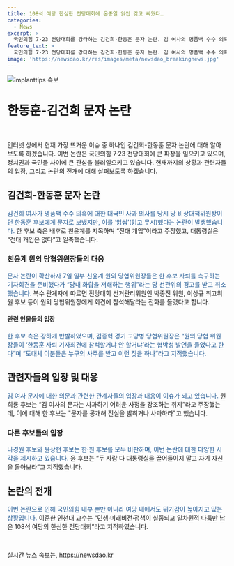 ```yaml
---
title: 108석 여당 한심한 전당대회에 온종일 읽씹 갖고 싸웠다…
categories:
  - News
excerpt: >
  국민의힘 7·23 전당대회를 강타하는 김건희·한동훈 문자 논란. 김 여사의 명품백 수수 의혹에 대한 사과 의사를 한동훈 후보가 읽씹했다는 주장에 대통령실은 전대 개입 부인. 친윤계와 원희룡 후보 측의 사퇴 요구에 한 후보 측 반발하며 확산. 관련 회견은 취소됐고, 친한계는 읽씹을 자해극에 비유. 국민의힘 내부 갈등과 대통령실의 관련성 논란 속에서 전당대회를 앞두고 여당 내 위기감도 커지고 있다.
feature_text: >
  국민의힘 7·23 전당대회를 강타하는 김건희·한동훈 문자 논란. 김 여사의 명품백 수수 의혹에 대한 사과 의사를 한동훈 후보가 읽씹했다는 주장에 대통령실은 전대 개입 부인. 친윤계와 원희룡 후보 측의 사퇴 요구에 한 후보 측 반발하며 확산. 관련 회견은 취소됐고, 친한계는 읽씹을 자해극에 비유. 국민의힘 내부 갈등과 대통령실의 관련성 논란 속에서 전당대회를 앞두고 여당 내 위기감도 커지고 있다.
image: 'https://newsdao.kr/res/images/meta/newsdao_breakingnews.jpg'
---
```


<p><img src="https://newsdao.kr/res/images/meta/newsdao_breakingnews.jpg" alt="implanttips 속보" /></p>

<h1>한동훈-김건희 문자 논란</h1>

<p data-ke-size="size16">&nbsp;</p>

<p>인터넷 상에서 현재 가장 뜨거운 이슈 중 하나인 김건희-한동훈 문자 논란에 대해 알아보도록 하겠습니다. 이번 논란은 국민의힘 7·23 전당대회에 큰 파장을 일으키고 있으며, 정치권과 국민들 사이에 큰 관심을 불러일으키고 있습니다. 현재까지의 상황과 관련자들의 입장, 그리고 논란의 전개에 대해 살펴보도록 하겠습니다.</p>

<h2 data-ke-size="size26">김건희-한동훈 문자 논란</h2>

<p><span style="color: #1a5490;">김건희 여사가 명품백 수수 의혹에 대한 대국민 사과 의사를 당시 당 비상대책위원장이던 한동훈 후보에게 문자로 보냈지만, 이를 ‘읽씹’(읽고 무시)했다는 논란이 발생했습니다. </span>한 후보 측은 배후로 친윤계를 지목하며 “전대 개입”이라고 주장했고, 대통령실은 “전대 개입은 없다”고 일축했습니다.</p>

<h3>친윤계 원외 당협위원장들의 대응</h3>

<p><span style="color: #1a5490;">문자 논란이 확산하자 7일 일부 친윤계 원외 당협위원장들은 한 후보 사퇴를 촉구하는 기자회견을 준비했다가 “당내 화합을 저해하는 행위”라는 당 선관위의 경고를 받고 취소했습니다.</span> 복수 관계자에 따르면 전당대회 선거관리위원인 박종진 위원, 이상규 최고위원 후보 등이 원외 당협위원장에게 회견에 참석해달라는 전화를 돌렸다고 합니다.</p>

<h4>관련 인물들의 입장</h4>

<p><span style="color: #1a5490;">한 후보 측은 강하게 반발하였으며, 김종혁 경기 고양병 당협위원장은 “원외 당협 위원장들이 ‘한동훈 사퇴 기자회견에 참석할거냐 안 할거냐’라는 협박성 발언을 들었다고 한다”며 “도대체 이분들은 누구의 사주를 받고 이런 짓을 하나”라고 지적했습니다.</span></p>

<h2 data-ke-size="size26">관련자들의 입장 및 대응</h2>

<p><span style="color: #1a5490;">김 여사 문자에 대한 의문과 관련한 관계자들의 입장과 대응이 이슈가 되고 있습니다.</span> 원희룡 후보는 “김 여사의 문자는 사과하기 어려운 사정을 강조하는 취지”라고 주장했는데, 이에 대해 한 후보는 "문자를 공개해 진실을 밝히거나 사과하라"고 했습니다.</p>

<h3>다른 후보들의 입장</h3>

<p><span style="color: #1a5490;">나경원 후보와 윤상현 후보는 한·원 후보를 모두 비판하며, 이번 논란에 대한 다양한 시각을 제시하고 있습니다.</span> 윤 후보는 “두 사람 다 대통령실을 끌어들이지 말고 자기 자신을 돌아보라”고 지적했습니다.</p>

<h2 data-ke-size="size26">논란의 전개</h2>

<p><span style="color: #1a5490;">이번 논란으로 인해 국민의힘 내부 뿐만 아니라 여당 내에서도 위기감이 높아지고 있는 상황입니다.</span> 이준한 인천대 교수는 “민생·미래비전·정책이 실종되고 일차원적 다툼만 남은 108석 여당의 한심한 전당대회”라고 지적하였습니다.</p>

<p data-ke-size="size16">&nbsp;</p>
실시간 뉴스 속보는, <a href="https://newsdao.kr" rel="dofollow">https://newsdao.kr</a>


